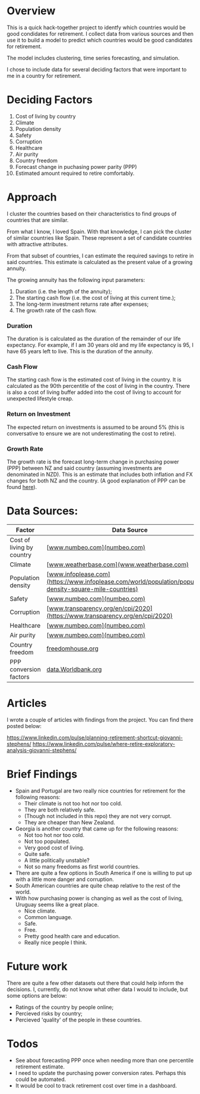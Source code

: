# Overview

This is a quick hack-together project to identfy which countries would be good condidates for retirement. I collect data from various sources and then use it to build a model to predict which countries would be good candidates for retirement.

The model includes clustering, time series forecasting, and simulation.

I chose to include data for several deciding factors that were important to me in a country for retirement.

# Deciding Factors

1. Cost of living by country
2. Climate
3. Population density
4. Safety
5. Corruption
6. Healthcare
7. Air purity
8. Country freedom
9. Forecast change in puchasing power parity (PPP)
10. Estimated amount required to retire comfortably. 

# Approach

I cluster the countries based on their characteristics to find groups of countries that are similar. 

From what I know, I loved Spain. With that knowledge, I can pick the cluster of similar countries like Spain. These represent a set of candidate countries with attractive attributes.

From that subset of countries, I can estimate the required savings to retire in said countries. This estimate is calculated as the present value of a growing annuity. 

The growing annuity has the following input parameters:
1. Duration (i.e. the length of the annuity);
2. The starting cash flow (i.e. the cost of living at this current time.);
3. The long-term investment returns rate after expenses;
4. The growth rate of the cash flow.


### Duration
The duration is is calculated as the duration of the remainder of our life expectancy. For example, if I am 30 years old and my life expectancy is 95, I have 65 years left to live. This is the duration of the annuity.

### Cash Flow
The starting cash flow is the estimated cost of living in the country. It is calculated as the 90th percentitle of the cost of living in the country. There is also a cost of living buffer added into the cost of living to account for unexpected lifestyle creap.

### Return on Investment
The expected return on investments is assumed to be around 5% (this is conversative to ensure we are not underestimating the cost to retire).  

### Growth Rate
The growth rate is the forecast long-term change in purchasing power (PPP) between NZ and said country (assuming investments are denominated in NZD). This is an estimate that includes both inflation and FX changes for both NZ and the country. (A good explanation of PPP can be found [here](https://ourworldindata.org/what-are-ppps)).

# Data Sources:

| Factor | Data Source |
| --- | --- |
| Cost of living by country | [www.numbeo.com](numbeo.com)| 
| Climate | [www.weatherbase.com](www.weatherbase.com) |
| Population density | [www.infoplease.com](https://www.infoplease.com/world/population/population-density-square-mile-countries) |
| Safety | [www.numbeo.com](numbeo.com) |
| Corruption | [www.transparency.org/en/cpi/2020](https://www.transparency.org/en/cpi/2020) |
| Healthcare | [www.numbeo.com](numbeo.com) |
| Air purity | [www.numbeo.com](numbeo.com) |
| Country freedom | [freedomhouse.org](https://freedomhouse.org/) |
| PPP conversion factors | [data.Worldbank.org](https://data.oecd.org/conversion/purchasing-power-parities-ppp.htm) |

# Articles

I wrote a couple of articles with findings from the project. You can find there posted below: 

https://www.linkedin.com/pulse/planning-retirement-shortcut-giovanni-stephens/
https://www.linkedin.com/pulse/where-retire-exploratory-analysis-giovanni-stephens/

# Brief Findings

- Spain and Portugal are two really nice countries for retirement for the following reasons:
    - Their climate is not too hot nor too cold. 
    - They are both relatively safe. 
    - (Though not included in this repo) they are not very corrupt.
    - They are cheaper than New Zealand. 
- Georgia is another country that came up for the following reasons:
    - Not too hot nor too cold. 
    - Not too populated.
    - Very good cost of living.
    - Quite safe.
    - A little politically unstable?
    - Not so many freedoms as first world countries.
- There are quite a few options in South America if one is willing to put up with a little more danger and corruption. 
- South American countries are quite cheap relative to the rest of the world. 
- With how purchasing power is changing as well as the cost of living, Uruguay seems like a great place. 
    - Nice climate. 
    - Common language. 
    - Safe.
    - Free.
    - Pretty good health care and education.
    - Really nice people I think. 

# Future work

There are quite a few other datasets out there that could help inform the decisions. I, currently, do not know what other data I would to include, but some options are below: 
- Ratings of the country by people online;
- Percieved risks by country;
- Percieved 'quality' of the people in these countries.

# Todos
- See about forecasting PPP once when needing more than one percentile retirement estimate. 
- I need to update the purchasing power conversion rates. Perhaps this could be automated.
- It would be cool to track retirement cost over time in a dashboard. 
